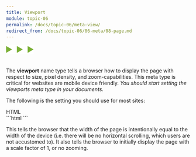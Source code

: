 ```yaml
---
title: Viewport
module: topic-06
permalink: /docs/topic-06/meta-view/
redirect_from: /docs/topic-06/06-meta/08-page.md
---
```


<img src="./../../../img/arrow-divider.svg" style="width: 75px; border: none; margin: 0px 0 20px 0" />

The **viewport** name type tells a browser how to display the page with respect to size, pixel density, and zoom-capabilities. This meta type is critical for websites are mobile device friendly. _You should start setting the viewports meta type in your documents._

The following is the setting you should use for most sites:

<div id="code-heading">HTML</div>
```html
<meta name="viewport" content="width=device-width, initial-scale=1.0">
```

This tells the browser that the width of the page is intentionally equal to the width of the device (i.e. there will be no horizontal scrolling, which users are not accustomed to). It also tells the browser to initially display the page with a scale factor of 1, or no zooming.
